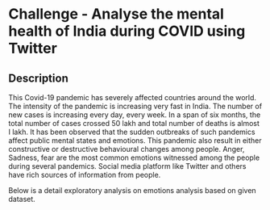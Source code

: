 # Challenge - Analyse the mental health of India during COVID using Twitter
## Description
This Covid-19 pandemic has severely affected countries around the world. The intensity of the pandemic is increasing very fast in India. The number of new cases is increasing every day, every week. In a span of six months, the total number of cases crossed 50 lakh and total number of deaths is almost I lakh. It has been observed that the sudden outbreaks of such pandemics affect public mental states and emotions. This pandemic also result in either constructive or destructive behavioural changes among people. Anger, Sadness, fear are the most common emotions witnessed among the people during several pandemics. Social media platform like Twitter and others have rich sources of information from people. 

Below is a detail exploratory analysis on emotions analysis based on given dataset.
